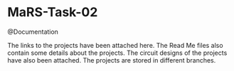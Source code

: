 # MaRS-Task-02
@Documentation

The links to the projects have been attached here.
The Read Me files also contain some details about the projects.
The circuit designs of the projects have also been attached.
The projects are stored in different branches.

